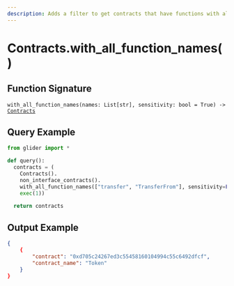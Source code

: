 ```yaml
---
description: Adds a filter to get contracts that have functions with all the given names.
---
```


# Contracts.with\_all\_function\_names()

## Function Signature

`with_all_function_names(names: List[str], sensitivity: bool = True) ->` [`Contracts`](./)

## Query Example

```python
from glider import *

def query():
  contracts = (
    Contracts().
    non_interface_contracts().
    with_all_function_names(["transfer", "TransferFrom"], sensitivity=False).
    exec(1))

  return contracts
```

## Output Example

```json
{
    {
        "contract": "0xd705c24267ed3c55458160104994c55c6492dfcf",
        "contract_name": "Token"
    }
}
```
